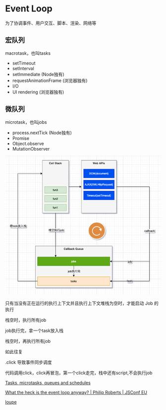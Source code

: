 # Event Loop

为了协调事件、用户交互、脚本、渲染、网络等



## 宏队列

macrotask，也叫tasks 

- setTimeout
- setInterval
- setImmediate (Node独有)
- requestAnimationFrame (浏览器独有)
- I/O
- UI rendering (浏览器独有)



## 微队列

microtask，也叫jobs

- process.nextTick (Node独有)
- Promise
- Object.observe
- MutationObserver



![event-loop.drawio](../../.images/event-loop.drawio.png)



只有当没有正在运行的执行上下文并且执行上下文堆栈为空时，才能启动 Job 的执行





栈空时，执行所有job

job执行完，拿一个task放入栈

栈空时，再执行所有job

如此往复



.click 导致事件同步调度

代码调用click，click再冒泡，第一个click走完，栈中还有script,不会执行job



[Tasks, microtasks, queues and schedules](https://jakearchibald.com/2015/tasks-microtasks-queues-and-schedules/)

[What the heck is the event loop anyway? | Philip Roberts | JSConf EU](https://www.youtube.com/watch?v=8aGhZQkoFbQ)

[loupe](https://github.com/latentflip/loupe)


